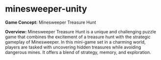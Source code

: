 # minesweeper-unity
**Game Concept:** Minesweeper Treasure Hunt

**Overview:**
Minesweeper Treasure Hunt is a unique and challenging puzzle game that combines the excitement of a treasure hunt with the strategic gameplay of Minesweeper. In this mini-game set in a charming world, players are tasked with uncovering hidden treasures while avoiding dangerous mines. It offers a blend of strategy, memory, and exploration.
